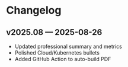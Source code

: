 # Changelog

## v2025.08 — 2025-08-26
- Updated professional summary and metrics
- Polished Cloud/Kubernetes bullets
- Added GitHub Action to auto-build PDF
